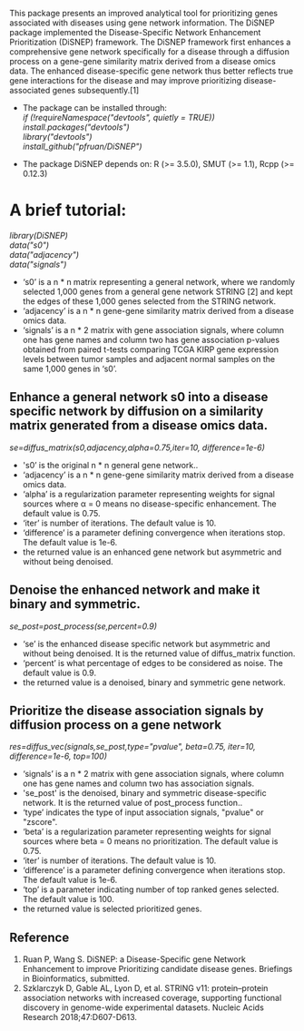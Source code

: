 This package presents an improved analytical tool for prioritizing genes associated with diseases using gene network information. The DiSNEP package implemented the Disease-Specific Network Enhancement Prioritization (DiSNEP) framework. The DiSNEP framework first enhances a comprehensive gene network specifically for a disease through a diffusion process on a gene-gene similarity matrix derived from a disease omics data. The enhanced disease-specific gene network thus better reflects true gene interactions for the disease and may improve prioritizing disease-associated genes subsequently.[1]
  
- The package can be installed through:  
*if (!requireNamespace("devtools", quietly = TRUE))*  
    *install.packages("devtools")*  
*library("devtools")*    
*install_github("pfruan/DiSNEP")*    
  
- The package DiSNEP depends on: R (>= 3.5.0), SMUT (>= 1.1), Rcpp (>= 0.12.3)  
  
# **A brief tutorial:** 
  
*library(DiSNEP)*   
*data("s0")*   
*data("adjacency")*   
*data("signals")*   

- ‘s0’ is a n * n matrix representing a general network, where we randomly selected 1,000 genes from a general gene network STRING [2] and kept the edges of these 1,000 genes selected from the STRING network.  
- ‘adjacency’ is a n * n gene-gene similarity matrix derived from a disease omics data.  
- ‘signals’ is a n * 2 matrix with gene association signals, where column one has gene names and column two has gene association p-values obtained from paired t-tests comparing TCGA KIRP gene expression levels between tumor samples and adjacent normal samples on the same 1,000 genes in ‘s0’.
    
## **Enhance a general network s0 into a disease specific network by diffusion on a similarity matrix generated from a disease omics data.**  
    
*se=diffus_matrix(s0,adjacency,alpha=0.75,iter=10, difference=1e-6)*  

- 's0’ is the original n * n general gene network.. 
- ‘adjacency’ is a n * n gene-gene similarity matrix derived from a disease omics data.  
- ‘alpha’ is a regularization parameter representing weights for signal sources where α = 0 means no disease-specific enhancement. The default value is 0.75.
- ‘iter’ is number of iterations. The default value is 10. 
- ‘difference’ is a parameter defining convergence when iterations stop. The default value is 1e-6.
- the returned value is an enhanced gene network but asymmetric and without being denoised.  
  
  
## **Denoise the enhanced network and make it binary and symmetric.**
  
*se_post=post_process(se,percent=0.9)*  
  
- ‘se’ is the enhanced disease specific network but asymmetric and without being denoised. It is the returned value of diffus_matrix function. 
- ‘percent’ is what percentage of edges to be considered as noise. The default value is 0.9.  
- the returned value is a denoised, binary and symmetric gene network.  
  
  
## **Prioritize the disease association signals by diffusion process on a gene network**
    
*res=diffus_vec(signals,se_post,type="pvalue", beta=0.75, iter=10, difference=1e-6, top=100)*  
  
- ‘signals’ is a n * 2 matrix with gene association signals, where column one has gene names and column two has association signals.  
- 'se_post' is the denoised, binary and symmetric disease-specific network. It is the returned value of post_process function..  
- ‘type’ indicates the type of input association signals, "pvalue" or "zscore". 
- ‘beta’ is a regularization parameter representing weights for signal sources where beta = 0 means no prioritization. The default value is 0.75.   
- ‘iter’ is number of iterations. The default value is 10.    
- ‘difference’ is a parameter defining convergence when iterations stop. The default value is 1e-6.   
- ‘top’ is a parameter indicating number of top ranked genes selected. The default value is 100.
- the returned value is selected prioritized genes.  
  
## Reference  
1. Ruan P, Wang S. DiSNEP: a Disease-Specific gene Network Enhancement to improve Prioritizing candidate disease genes. Briefings in Bioinformatics, submitted.
2. Szklarczyk D, Gable AL, Lyon D, et al. STRING v11: protein–protein association networks with increased coverage, supporting functional discovery in genome-wide experimental datasets. Nucleic Acids Research 2018;47:D607-D613.
 
